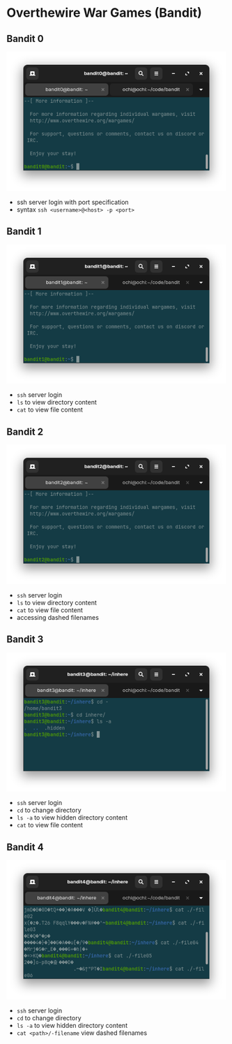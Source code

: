 # Overthewire War Games (Bandit)

## Bandit 0

![alt text](images/bandit0.png "bandit0")

- ssh server login with port specification
- syntax `ssh <username>@<host> -p <port>`

## Bandit 1

![alt text](images/bandit1.png "bandit1")

- `ssh` server login
- `ls` to view directory content
- `cat` to view file content

## Bandit 2

![alt text](images/bandit2.png "bandit2")

- `ssh` server login
- `ls` to view directory content
- `cat` to view file content
- accessing dashed filenames

## Bandit 3

![alt text](images/bandit3.png "bandit3")

- `ssh` server login
- `cd` to change directory
- `ls -a` to view hidden directory content
- `cat` to view file content

## Bandit 4

![alt text](images/bandit4.png "bandit4")

- `ssh` server login
- `cd` to change directory
- `ls -a` to view hidden directory content
- `cat <path>/-filename` view dashed filenames
